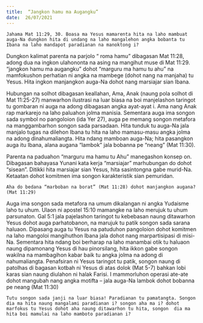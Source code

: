 ```yaml
---
title:  “Jangkon hamu ma Augangku”
date:  26/07/2021
---
```


`Jahama Mat 11:29, 30. Boasa ma Yesus mamarenta hita na laho mambuat auga-Na dungkon hita di undang na laho mangalehon angka bobanta tu Ibana na laho mandapot paradianan na manoktong i?`

Dungkon kalimat parenta na parjolo “ roma hamu” dibagasan Mat 11:28, adong dua na ingkon ulahononta na asing na mangihut muse di Mat 11:29. “jangkon hamu ma augangku” dohot “marguru ma hamu tu ahu” na mamfokushon perhatian ni angka na mambege (dohot nang na manjaha) tu Yesus. Hita ingkon manjangkon auga-Na dohot nang marsiajar sian Ibana.

Hubungan na solhot dibagasan keallahan, Ama, Anak (naung pola solhot di Mat 11:25-27) manwarhon ilustrasi na luar biasa na boi manjelashon taringot tu gombaran ni auga na adong dibagasan angka ayat-ayat i. Ama nang Anak rap markarejo na laho paluahon jolma manisia. Sementara auga ima songon sada symbol no pangoloion (ida Yer 27), auga pe memang songon metafora na manggambarhon songon sada parsadaan. Hita tunduk tu auga-Na jala manjalo tugas na dilehon Ibana tu hita na laho mamasu-masu angka jolma na adong dinahumaliangta. Hita ndang mamboan auga-Na; hita pasangkon auga itu Ibana, alana augana “lambok” jala bobanna pe “neang” (Mat 11:30).

Parenta na paduahon “marguru ma hamu tu Ahu” manegashon konsep on. Dibagasan bahayasa Yunani kata kerja “marsiajar” marhubungan do dohot “sisean”. Ditikki hita marsiajar sian Yesus, hita sasintongna gabe murid-Na. Ketaatan dohot komitmen ima songon karakteristik sian pemuridan.

`Aha do bedana “marboban na borat” (Mat 11:28) dohot manjangkon augana? (Mat 11:29)`

Auga ima songon sada metafora na umum dikalangan ni angka Yudaisme laho tu uhum. Ulaon ni apostel 15:10 mamangke na laho merujuk tu uhum parsunaton. Gal 5:1 jala pajelashon taringot tu kebebasan naung ditawarhon Yesus dohot auga parhatobanon, na marujuk tu patik songon sada sarana haluaon. Dipasang auga tu Yesus na patuduhon pangoloion dohot komitmen na laho mangoloi mangihuthon Ibana jala dohot nang marpartisipasi di misi-Na. Sementara hita ndang boi berharap na laho manambai otik tu haluaon naung dipamonang Yesus di hau pinorsilang, hita ikkon gabe songon wakilna na mambagihon kabar baik tu angka jolma na adong di nahumaliangta. Penafsiran ni Yesus taringot tu patik, songon naung di patolhas di bagasan kotbah ni Yesus di atas dolok (Mat 5-7) bahkan lobi karas sian naung diulahon ni halak Farisi. I mammorluhon operasi ate-ate dohot mangubah nang angka motifta – jala auga-Na lambok dohot bobanna pe neang (Mat 11:30)

`Tutu songon sada janji na luar biasa! Paradianan tu pamatangta. Songon dia ma hita naung mangalami paradianan i? songon aha ma i? dohot marfokus tu Yesus dohot aha naung ditawarhon tu hita, songon  dia ma hita boi mamulai na laho mamboto paradianan i?`